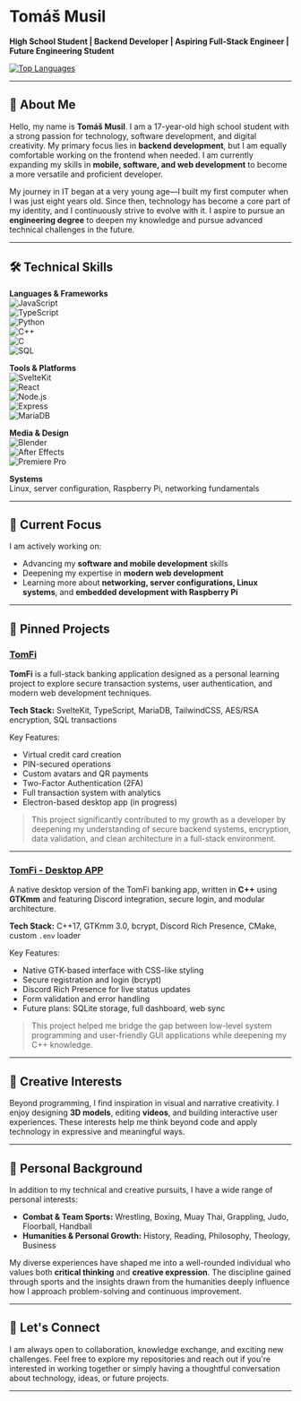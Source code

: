 # Tomáš Musil

**High School Student | Backend Developer | Aspiring Full-Stack Engineer | Future Engineering Student**

[![Top Languages](https://github-readme-stats.vercel.app/api/top-langs/?username=TomasMusi&layout=compact&hide=html&theme=dark)](https://github.com/TomasMusi)  

---

## 🧠 About Me

Hello, my name is **Tomáš Musil**. I am a 17-year-old high school student with a strong passion for technology, software development, and digital creativity. My primary focus lies in **backend development**, but I am equally comfortable working on the frontend when needed. I am currently expanding my skills in **mobile, software, and web development** to become a more versatile and proficient developer.

My journey in IT began at a very young age—I built my first computer when I was just eight years old. Since then, technology has become a core part of my identity, and I continuously strive to evolve with it. I aspire to pursue an **engineering degree** to deepen my knowledge and pursue advanced technical challenges in the future.

---

## 🛠️ Technical Skills

**Languages & Frameworks**  
![JavaScript](https://img.shields.io/badge/-JavaScript-F7DF1E?style=flat&logo=javascript&logoColor=000)  
![TypeScript](https://img.shields.io/badge/-TypeScript-3178C6?style=flat&logo=typescript&logoColor=fff)  
![Python](https://img.shields.io/badge/-Python-3776AB?style=flat&logo=python&logoColor=fff)  
![C++](https://img.shields.io/badge/-C++-00599C?style=flat&logo=cplusplus&logoColor=fff)  
![C](https://img.shields.io/badge/-C-000?style=flat&logo=c&logoColor=fff)  
![SQL](https://img.shields.io/badge/-SQL-4479A1?style=flat&logo=postgresql&logoColor=fff)

**Tools & Platforms**  
![SvelteKit](https://img.shields.io/badge/-SvelteKit-ff3e00?style=flat&logo=svelte&logoColor=fff)  
![React](https://img.shields.io/badge/-React-20232a?style=flat&logo=react&logoColor=61dafb)  
![Node.js](https://img.shields.io/badge/-Node.js-339933?style=flat&logo=node.js&logoColor=fff)  
![Express](https://img.shields.io/badge/-Express-000?style=flat&logo=express&logoColor=fff)  
![MariaDB](https://img.shields.io/badge/-MariaDB-003545?style=flat&logo=mariadb&logoColor=fff)

**Media & Design**  
![Blender](https://img.shields.io/badge/-Blender-F5792A?style=flat&logo=blender&logoColor=fff)  
![After Effects](https://img.shields.io/badge/-After%20Effects-9999FF?style=flat&logo=adobeaftereffects&logoColor=fff)  
![Premiere Pro](https://img.shields.io/badge/-Premiere%20Pro-9999FF?style=flat&logo=adobepremierepro&logoColor=fff)

**Systems**  
Linux, server configuration, Raspberry Pi, networking fundamentals

---

## 🎯 Current Focus

I am actively working on:

- Advancing my **software and mobile development** skills  
- Deepening my expertise in **modern web development**  
- Learning more about **networking, server configurations, Linux systems**, and **embedded development with Raspberry Pi**

---

## 📌 Pinned Projects

### [TomFi](https://github.com/TomasMusi/TomFi)

**TomFi** is a full-stack banking application designed as a personal learning project to explore secure transaction systems, user authentication, and modern web development techniques.

**Tech Stack:** SvelteKit, TypeScript, MariaDB, TailwindCSS, AES/RSA encryption, SQL transactions

Key Features:
- Virtual credit card creation  
- PIN-secured operations  
- Custom avatars and QR payments  
- Two-Factor Authentication (2FA)  
- Full transaction system with analytics  
- Electron-based desktop app (in progress)

> This project significantly contributed to my growth as a developer by deepening my understanding of secure backend systems, encryption, data validation, and clean architecture in a full-stack environment.

---

### [TomFi - Desktop APP](https://github.com/TomasMusi/TomFi-DesktopApp)

A native desktop version of the TomFi banking app, written in **C++** using **GTKmm** and featuring Discord integration, secure login, and modular architecture.

**Tech Stack:** C++17, GTKmm 3.0, bcrypt, Discord Rich Presence, CMake, custom `.env` loader

Key Features:
- Native GTK-based interface with CSS-like styling  
- Secure registration and login (bcrypt)  
- Discord Rich Presence for live status updates  
- Form validation and error handling  
- Future plans: SQLite storage, full dashboard, web sync

> This project helped me bridge the gap between low-level system programming and user-friendly GUI applications while deepening my C++ knowledge.

---

## 🎨 Creative Interests

Beyond programming, I find inspiration in visual and narrative creativity. I enjoy designing **3D models**, editing **videos**, and building interactive user experiences. These interests help me think beyond code and apply technology in expressive and meaningful ways.

---

## 🧬 Personal Background

In addition to my technical and creative pursuits, I have a wide range of personal interests:

- **Combat & Team Sports:** Wrestling, Boxing, Muay Thai, Grappling, Judo, Floorball, Handball  
- **Humanities & Personal Growth:** History, Reading, Philosophy, Theology, Business

My diverse experiences have shaped me into a well-rounded individual who values both **critical thinking** and **creative expression**. The discipline gained through sports and the insights drawn from the humanities deeply influence how I approach problem-solving and continuous improvement.

---

## 🤝 Let's Connect

I am always open to collaboration, knowledge exchange, and exciting new challenges. Feel free to explore my repositories and reach out if you're interested in working together or simply having a thoughtful conversation about technology, ideas, or future projects.

---
